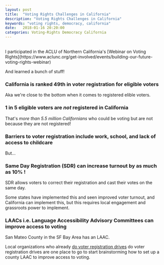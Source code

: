 ```yaml
---
layout: post
title:  "Voting Rights Challenges in California"
description: "Voting Rights Challenges in California"
keywords: "voting rights, democracy, california"
date:   2018-01-16 20:20:00
categories: Voting-Rights Democracy California
---
```

<br>
I participated in the ACLU of Northern California's [Webinar on Voting Rights](https://www.aclunc.org/get-involved/events/building-our-future-voting-rights-webinar)

And learned a bunch of stuff!
<br>
### California is ranked 49th in voter registration for eligible voters

Aka we're close to the bottom when it comes to registered elible voters.
<br>
### 1 in 5 eligible voters are _not_ registered in California

That's *more than 5.5 million Californians* who could be voting but are not because they are not registered!
<br>
### Barriers to voter registration include work, school, and lack of access to childcare

But...
<br>
### Same Day Registration (SDR) can increase turnout by as much as 10% !

SDR allows voters to correct their registration and cast their votes on the same day.

Some states have implemented this and seen improved voter turnout, and California can implement this, but this requires local engagement and grassroots power to implement.
<br>
### LAACs i.e. Language Accessibility Advisory Committees can improve access to voting

San Mateo County in the SF Bay Area has an LAAC.

Local organizations who already [do voter registration drives](https://sites.google.com/view/sfcounty-voter-reg-drive/home) do voter registration drives are one place to go to start brainstorming how to set up a county LAAC to improve access to voting.
